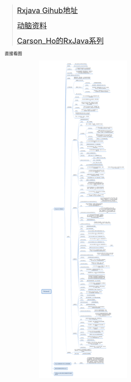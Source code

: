 > [<font size=5>Rxjava Gihub地址</font>](https://github.com/ReactiveX/Rxjava)
>
> [<font size=5>动脑资料</font>](https://www.jianshu.com/p/a51aa39c30ab)
>
> [<font size=5>Carson_Ho的RxJava系列</font>](https://www.jianshu.com/nb/14302692)

直接看图

<div align="center">
    <img src="../images/RxJava2.png"/>
</div>